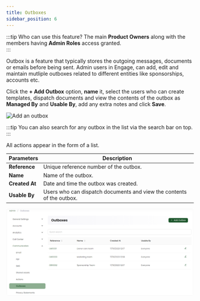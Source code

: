 ```yaml
---
title: Outboxes
sidebar_position: 6
---
```


:::tip Who can use this feature?
The main **Product Owners** along with the members having **Admin Roles** access granted.  
:::

Outbox is a feature that typically stores the outgoing messages, documents or emails before being sent. Admin users in Engage, can add, edit and maintain mutliple outboxes related to different entities like sponsorships, accounts etc.

Click the **+ Add Outbox** option, **name** it, select the users who can create templates, dispatch documents and view the contents of the outbox as **Managed By** and **Usable By**, add any extra notes and click **Save**.  

![Add an outbox](./add-outbox.gif)

:::tip
You can also search for any outbox in the list via the search bar on top.
:::

All actions appear in the form of a list.

| Parameters | Description |
| ---------- | ----------- |
| **Reference** | Unique reference number of the outbox. |
| **Name** | Name of the outbox. |
| **Created At** | Date and time the outbox was created. |
| **Usable By** | Users who can dispatch documents and view the contents of the outbox. |

![Outboxes list](./outboxes-list.png)